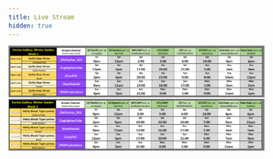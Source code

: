 ```yaml
---
title: Live Stream
hidden: true
---
```

<div id="twitch-embed"></div>
<a href="/img/schedule_ggst.png" data-lightbox="schedule_ggst.png" data-title="GGST Schedule">
    <img class="image" src="/img/schedule_ggst.png">
</a>
<a href="/img/schedule_mbtl.png" data-lightbox="schedule_mbtl.png" data-title="MBTL Schedule">
    <img class="image" src="/img/schedule_mbtl.png">
</a>
<script src="https://embed.twitch.tv/embed/v1.js"></script>
<script type="text/javascript">
    new Twitch.Embed("twitch-embed", {
    width: "100%",
    height: 720,
    channel: "956productions",
    // Only needed if this page is going to be embedded on other websites
    parent: ["winter.vortexgallery.moe"]
});
</script>